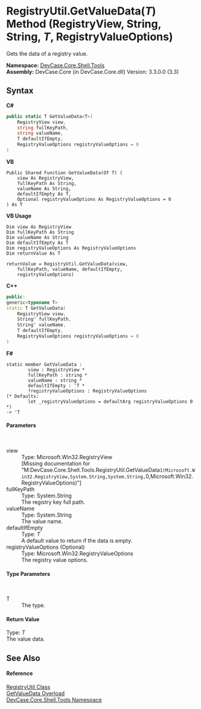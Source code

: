 # RegistryUtil.GetValueData(*T*) Method (RegistryView, String, String, *T*, RegistryValueOptions)
 

Gets the data of a registry value.

**Namespace:**&nbsp;<a href="N_DevCase_Core_Shell_Tools">DevCase.Core.Shell.Tools</a><br />**Assembly:**&nbsp;DevCase.Core (in DevCase.Core.dll) Version: 3.3.0.0 (3.3)

## Syntax

**C#**<br />
``` C#
public static T GetValueData<T>(
	RegistryView view,
	string fullKeyPath,
	string valueName,
	T defaultIfEmpty,
	RegistryValueOptions registryValueOptions = 0
)

```

**VB**<br />
``` VB
Public Shared Function GetValueData(Of T) ( 
	view As RegistryView,
	fullKeyPath As String,
	valueName As String,
	defaultIfEmpty As T,
	Optional registryValueOptions As RegistryValueOptions = 0
) As T
```

**VB Usage**<br />
``` VB Usage
Dim view As RegistryView
Dim fullKeyPath As String
Dim valueName As String
Dim defaultIfEmpty As T
Dim registryValueOptions As RegistryValueOptions
Dim returnValue As T

returnValue = RegistryUtil.GetValueData(view, 
	fullKeyPath, valueName, defaultIfEmpty, 
	registryValueOptions)
```

**C++**<br />
``` C++
public:
generic<typename T>
static T GetValueData(
	RegistryView view, 
	String^ fullKeyPath, 
	String^ valueName, 
	T defaultIfEmpty, 
	RegistryValueOptions registryValueOptions = 0
)
```

**F#**<br />
``` F#
static member GetValueData : 
        view : RegistryView * 
        fullKeyPath : string * 
        valueName : string * 
        defaultIfEmpty : 'T * 
        ?registryValueOptions : RegistryValueOptions 
(* Defaults:
        let _registryValueOptions = defaultArg registryValueOptions 0
*)
-> 'T 

```


#### Parameters
&nbsp;<dl><dt>view</dt><dd>Type: Microsoft.Win32.RegistryView<br />\[Missing <param name="view"/> documentation for "M:DevCase.Core.Shell.Tools.RegistryUtil.GetValueData``1(Microsoft.Win32.RegistryView,System.String,System.String,``0,Microsoft.Win32.RegistryValueOptions)"\]</dd><dt>fullKeyPath</dt><dd>Type: System.String<br />The registry key full path.</dd><dt>valueName</dt><dd>Type: System.String<br />The value name.</dd><dt>defaultIfEmpty</dt><dd>Type: *T*<br />A default value to return if the data is empty.</dd><dt>registryValueOptions (Optional)</dt><dd>Type: Microsoft.Win32.RegistryValueOptions<br />The registry value options.</dd></dl>

#### Type Parameters
&nbsp;<dl><dt>T</dt><dd>The type.</dd></dl>

#### Return Value
Type: *T*<br />The value data.

## See Also


#### Reference
<a href="T_DevCase_Core_Shell_Tools_RegistryUtil">RegistryUtil Class</a><br /><a href="Overload_DevCase_Core_Shell_Tools_RegistryUtil_GetValueData">GetValueData Overload</a><br /><a href="N_DevCase_Core_Shell_Tools">DevCase.Core.Shell.Tools Namespace</a><br />